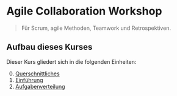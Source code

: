 # Agile Collaboration Workshop

> Für Scrum, agile Methoden, Teamwork und Retrospektiven.

## Aufbau dieses Kurses

Dieser Kurs gliedert sich in die folgenden Einheiten:

0. [Querschnittliches](0%20-%20Querschnittliches/0.0%20-%20Aufbau%20dieses%20Repositories.md)
1. [Einführung](1%20-Einführung/1.0%20-%20Aufbau%20der%20Einheit.md)
2. [Aufgabenverteilung](2%20-%20Aufgabenverteilung/2.0%20-%20Aufbau%20dieser%20Einheit.md)
